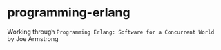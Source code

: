 # programming-erlang
Working through `Programming Erlang: Software for a Concurrent World ` by Joe Armstrong
